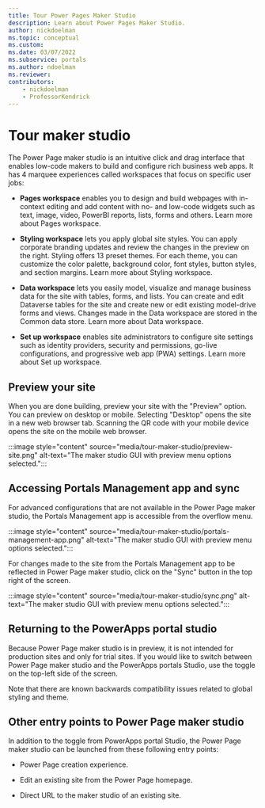 ```yaml
---
title: Tour Power Pages Maker Studio
description: Learn about Power Pages Maker Studio.
author: nickdoelman
ms.topic: conceptual
ms.custom: 
ms.date: 03/07/2022
ms.subservice: portals
ms.author: ndoelman
ms.reviewer:
contributors:
    - nickdoelman
    - ProfessorKendrick
---
```


# Tour maker studio

The Power Page maker studio is an intuitive click and drag interface that enables low-code makers to build and configure rich business web apps. It has 4 marquee experiences called workspaces that focus on specific user jobs:

- **Pages workspace** enables you to design and build webpages with in-context editing and add content with no- and low-code widgets such as text, image, video, PowerBI reports, lists, forms and others. Learn more about Pages workspace.

- **Styling workspace** lets you apply global site styles. You can apply corporate branding updates and review the changes in the preview on the right. Styling offers 13 preset themes. For each theme, you can customize the color palette, background color, font styles, button styles, and section margins. Learn more about Styling workspace.

- **Data workspace** lets you easily model, visualize and manage business data for the site with tables, forms, and lists. You can create and edit Dataverse tables for the site and create new or edit existing model-drive forms and views. Changes made in the Data workspace are stored in the Common data store. Learn more about Data workspace.

- **Set up workspace** enables site administrators to configure site settings such as identity providers, security and permissions, go-live configurations, and progressive web app (PWA) settings. Learn more about Set up workspace.

## Preview your site

When you are done building, preview your site with the "Preview" option. You can preview on desktop or mobile. Selecting "Desktop" opens the site in a new web browser tab. Scanning the QR code with your mobile device opens the site on the mobile web browser.

:::image style="content" source="media/tour-maker-studio/preview-site.png" alt-text="The maker studio GUI with preview menu options selected.":::

## Accessing Portals Management app and sync

For advanced configurations that are not available in the Power Page maker studio, the Portals Management app is accessible from the overflow menu.

:::image style="content" source="media/tour-maker-studio/portals-management-app.png" alt-text="The maker studio GUI with preview menu options selected.":::

For changes made to the site from the Portals Management app to be reflected in Power Page maker studio, click on the "Sync" button in the top right of the screen.

:::image style="content" source="media/tour-maker-studio/sync.png" alt-text="The maker studio GUI with preview menu options selected.":::

## Returning to the PowerApps portal studio

Because Power Page maker studio is in preview, it is not intended for production sites and only for trial sites. If you would like to switch between Power Page maker studio and the PowerApps portals Studio, use the toggle on the top-left side of the screen.

Note that there are known backwards compatibility issues related to global styling and theme. 

## Other entry points to Power Page maker studio

In addition to the toggle from PowerApps portal Studio, the Power Page maker studio can be launched from these following entry points:

-  Power Page creation experience.

-  Edit an existing site from the Power Page homepage.

-  Direct URL to the maker studio of an existing site.





